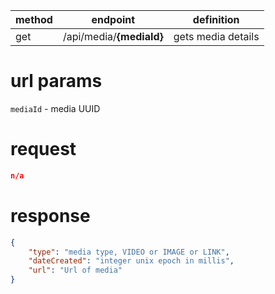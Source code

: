 method | endpoint | definition | 
-------| -------- | ---------- |
get    | /api/media/**{mediaId}** | gets media details

# url params
`mediaId` - media UUID

# request
```json
n/a
```

# response
```json
{
    "type": "media type, VIDEO or IMAGE or LINK",
    "dateCreated": "integer unix epoch in millis",
    "url": "Url of media"
}
```
